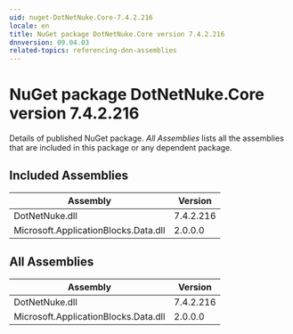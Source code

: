 ```yaml
---
uid: nuget-DotNetNuke.Core-7.4.2.216
locale: en
title: NuGet package DotNetNuke.Core version 7.4.2.216
dnnversion: 09.04.03
related-topics: referencing-dnn-assemblies
---
```


# NuGet package DotNetNuke.Core version 7.4.2.216
Details of published NuGet package.
*All Assemblies* lists all the assemblies that are included in this package or any dependent package.

## Included Assemblies

|Assembly|Version|
|---|---|
|DotNetNuke.dll|7.4.2.216|
|Microsoft.ApplicationBlocks.Data.dll|2.0.0.0|

## All Assemblies

|Assembly|Version|
|---|---|
|DotNetNuke.dll|7.4.2.216|
|Microsoft.ApplicationBlocks.Data.dll|2.0.0.0|

